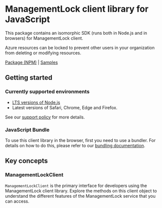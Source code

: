 # ManagementLock client library for JavaScript

This package contains an isomorphic SDK (runs both in Node.js and in browsers) for ManagementLock client.

Azure resources can be locked to prevent other users in your organization from deleting or modifying resources.

[Package (NPM)](https://www.npmjs.com/package/@msinternal/arm-package-locks-2016-09) |
[Samples](https://github.com/Azure-Samples/azure-samples-js-management)

## Getting started

### Currently supported environments

- [LTS versions of Node.js](https://github.com/nodejs/release#release-schedule)
- Latest versions of Safari, Chrome, Edge and Firefox.

See our [support policy](https://github.com/Azure/azure-sdk-for-js/blob/main/SUPPORT.md) for more details.




### JavaScript Bundle
To use this client library in the browser, first you need to use a bundler. For details on how to do this, please refer to our [bundling documentation](https://aka.ms/AzureSDKBundling).

## Key concepts

### ManagementLockClient

`ManagementLockClient` is the primary interface for developers using the ManagementLock client library. Explore the methods on this client object to understand the different features of the ManagementLock service that you can access.

